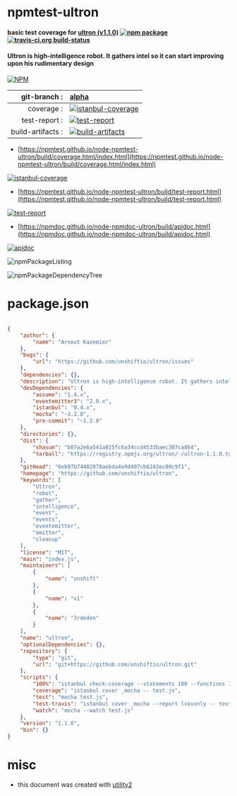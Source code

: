 # npmtest-ultron

#### basic test coverage for  [ultron (v1.1.0)](https://github.com/unshiftio/ultron)  [![npm package](https://img.shields.io/npm/v/npmtest-ultron.svg?style=flat-square)](https://www.npmjs.org/package/npmtest-ultron) [![travis-ci.org build-status](https://api.travis-ci.org/npmtest/node-npmtest-ultron.svg)](https://travis-ci.org/npmtest/node-npmtest-ultron)

#### Ultron is high-intelligence robot. It gathers intel so it can start improving upon his rudimentary design

[![NPM](https://nodei.co/npm/ultron.png?downloads=true&downloadRank=true&stars=true)](https://www.npmjs.com/package/ultron)

| git-branch : | [alpha](https://github.com/npmtest/node-npmtest-ultron/tree/alpha)|
|--:|:--|
| coverage : | [![istanbul-coverage](https://npmtest.github.io/node-npmtest-ultron/build/coverage.badge.svg)](https://npmtest.github.io/node-npmtest-ultron/build/coverage.html/index.html)|
| test-report : | [![test-report](https://npmtest.github.io/node-npmtest-ultron/build/test-report.badge.svg)](https://npmtest.github.io/node-npmtest-ultron/build/test-report.html)|
| build-artifacts : | [![build-artifacts](https://npmtest.github.io/node-npmtest-ultron/glyphicons_144_folder_open.png)](https://github.com/npmtest/node-npmtest-ultron/tree/gh-pages/build)|

- [https://npmtest.github.io/node-npmtest-ultron/build/coverage.html/index.html](https://npmtest.github.io/node-npmtest-ultron/build/coverage.html/index.html)

[![istanbul-coverage](https://npmtest.github.io/node-npmtest-ultron/build/screenCapture.buildCi.browser.%252Ftmp%252Fbuild%252Fcoverage.lib.html.png)](https://npmtest.github.io/node-npmtest-ultron/build/coverage.html/index.html)

- [https://npmtest.github.io/node-npmtest-ultron/build/test-report.html](https://npmtest.github.io/node-npmtest-ultron/build/test-report.html)

[![test-report](https://npmtest.github.io/node-npmtest-ultron/build/screenCapture.buildCi.browser.%252Ftmp%252Fbuild%252Ftest-report.html.png)](https://npmtest.github.io/node-npmtest-ultron/build/test-report.html)

- [https://npmdoc.github.io/node-npmdoc-ultron/build/apidoc.html](https://npmdoc.github.io/node-npmdoc-ultron/build/apidoc.html)

[![apidoc](https://npmdoc.github.io/node-npmdoc-ultron/build/screenCapture.buildCi.browser.%252Ftmp%252Fbuild%252Fapidoc.html.png)](https://npmdoc.github.io/node-npmdoc-ultron/build/apidoc.html)

![npmPackageListing](https://npmtest.github.io/node-npmtest-ultron/build/screenCapture.npmPackageListing.svg)

![npmPackageDependencyTree](https://npmtest.github.io/node-npmtest-ultron/build/screenCapture.npmPackageDependencyTree.svg)



# package.json

```json

{
    "author": {
        "name": "Arnout Kazemier"
    },
    "bugs": {
        "url": "https://github.com/unshiftio/ultron/issues"
    },
    "dependencies": {},
    "description": "Ultron is high-intelligence robot. It gathers intel so it can start improving upon his rudimentary design",
    "devDependencies": {
        "assume": "1.4.x",
        "eventemitter3": "2.0.x",
        "istanbul": "0.4.x",
        "mocha": "~3.2.0",
        "pre-commit": "~1.2.0"
    },
    "directories": {},
    "dist": {
        "shasum": "b07a2e6a541a815fc6a34ccd4533baec307ca864",
        "tarball": "https://registry.npmjs.org/ultron/-/ultron-1.1.0.tgz"
    },
    "gitHead": "6eb97b74402978aebda4a9d497cb6243ec80c9f1",
    "homepage": "https://github.com/unshiftio/ultron",
    "keywords": [
        "Ultron",
        "robot",
        "gather",
        "intelligence",
        "event",
        "events",
        "eventemitter",
        "emitter",
        "cleanup"
    ],
    "license": "MIT",
    "main": "index.js",
    "maintainers": [
        {
            "name": "unshift"
        },
        {
            "name": "v1"
        },
        {
            "name": "3rdeden"
        }
    ],
    "name": "ultron",
    "optionalDependencies": {},
    "repository": {
        "type": "git",
        "url": "git+https://github.com/unshiftio/ultron.git"
    },
    "scripts": {
        "100%": "istanbul check-coverage --statements 100 --functions 100 --lines 100 --branches 100",
        "coverage": "istanbul cover _mocha -- test.js",
        "test": "mocha test.js",
        "test-travis": "istanbul cover _mocha --report lcovonly -- test.js",
        "watch": "mocha --watch test.js"
    },
    "version": "1.1.0",
    "bin": {}
}
```



# misc
- this document was created with [utility2](https://github.com/kaizhu256/node-utility2)
